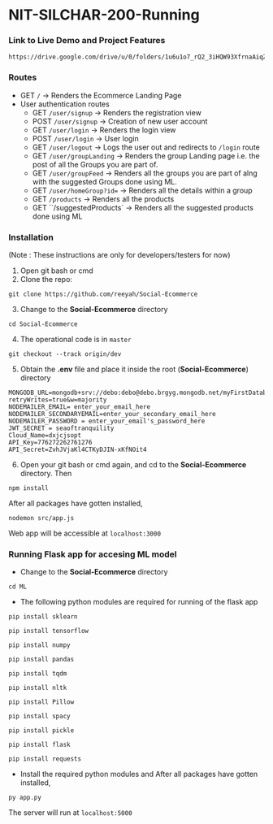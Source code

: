 # NIT-SILCHAR-200-Running

### Link to Live Demo and Project Features

```
https://drive.google.com/drive/u/0/folders/1u6u1o7_rQ2_3iHQW93XfrnaAiqZMEPmo
```

### Routes

-   GET `/` -> Renders the Ecommerce Landing Page
-   User authentication routes
    -   GET `/user/signup` -> Renders the registration view
    -   POST `/user/signup` -> Creation of new user account
    -   GET `/user/login` -> Renders the login view
    -   POST `/user/login` -> User login
    -   GET `/user/logout` -> Logs the user out and redirects to `/login` route
    -   GET `/user/groupLanding` -> Renders the group Landing page i.e. the post of all the Groups you are part of.
    -   GET `/user/groupFeed` -> Renders all the groups you are part of alng with the suggested Groups done using ML.
    -   GET `/user/homeGroup?id=` -> Renders all the details within a group
    -   GET `/products` -> Renders all the products
    -   GET ``/suggestedProducts` -> Renders all the suggested products done using ML

### Installation

(Note : These instructions are only for developers/testers for now)

1. Open git bash or cmd
2. Clone the repo:

```
git clone https://github.com/reeyah/Social-Ecommerce
```

3. Change to the **Social-Ecommerce** directory

```
cd Social-Ecommerce
```

4. The operational code is in `master`

```
git checkout --track origin/dev
```

5. Obtain the **.env** file and place it inside the root (**Social-Ecommerce**) directory

```
MONGODB_URL=mongodb+srv://debo:debo@debo.brgyg.mongodb.net/myFirstDatabase?retryWrites=true&w=majority
NODEMAILER_EMAIL= enter_your_email_here
NODEMAILER_SECONDARYEMAIL=enter_your_secondary_email_here
NODEMAILER_PASSWORD = enter_your_email's_password_here
JWT_SECRET = seaoftranquility
Cloud_Name=dxjcjsopt
API_Key=776272262761276
API_Secret=ZvhJVjaKl4CTKyDJIN-xKfNOit4
```

6. Open your git bash or cmd again, and cd to the **Social-Ecommerce** directory. Then

```
npm install
```

After all packages have gotten installed,

```
nodemon src/app.js
```

Web app will be accessible at `localhost:3000`

### Running Flask app for accesing ML model

-   Change to the **Social-Ecommerce** directory

```
cd ML
```

-   The following python modules are required for running of the flask app

```
pip install sklearn
```

```
pip install tensorflow
```

```
pip install numpy
```

```
pip install pandas
```

```
pip install tqdm
```

```
pip install nltk
```

```
pip install Pillow
```

```
pip install spacy
```

```
pip install pickle
```

```
pip install flask
```

```
pip install requests
```

-   Install the required python modules and After all packages have gotten installed,

```
py app.py
```

The server will run at `localhost:5000`
